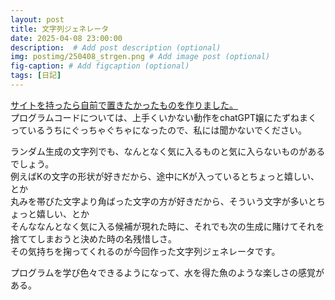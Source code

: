 ```yaml
---
layout: post
title: 文字列ジェネレータ
date: 2025-04-08 23:00:00
description:  # Add post description (optional)
img: postimg/250408_strgen.png # Add image post (optional)
fig-caption: # Add figcaption (optional)
tags: [日記]
---
```

[サイトを持ったら自前で置きたかったものを作りました。](https://liqrase.net/page/pg)<br>
プログラムコードについては、上手くいかない動作をchatGPT嬢にたずねまくっているうちにぐっちゃぐちゃになったので、私には聞かないでください。

ランダム生成の文字列でも、なんとなく気に入るものと気に入らないものがあるでしょう。<br>
例えばKの文字の形状が好きだから、途中にKが入っているとちょっと嬉しい、とか<br>
丸みを帯びた文字より角ばった文字の方が好きだから、そういう文字が多いとちょっと嬉しい、とか<br>
そんななんとなく気に入る候補が現れた時に、それでも次の生成に賭けてそれを捨ててしまおうと決めた時の名残惜しさ。<br>
その気持ちを掬ってくれるのが今回作った文字列ジェネレータです。

プログラムを学び色々できるようになって、水を得た魚のような楽しさの感覚がある。
